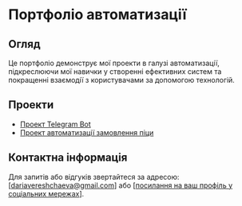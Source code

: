 # Портфоліо автоматизації

## Огляд
Це портфоліо демонструє мої проекти в галузі автоматизації, підкреслюючи мої навички у створенні ефективних систем та покращенні взаємодії з користувачами за допомогою технологій.

## Проекти
- [Проект Telegram Bot](TelegramBot/README.md)
- [Проект автоматизації замовлення піци](PizzaOrderForm/README.md)

## Контактна інформація
Для запитів або відгуків звертайтеся за адресою: [dariavereshchaeva@gmail.com] або [[посилання на ваш профіль у соціальних мережах](https://www.instagram.com/dariia.v.va?igsh=MThxNDBraDFhaGZsOQ%3D%3D&utm_source=qr)].
